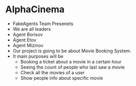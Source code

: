 # AlphaCinema

- FakeAgents Team Presenets
- We are all leaders
- Agent Borisov
- Agent Etov
- Agent Mizinov
- Our project is going to be about Movie Booking System. 
- It main purposes will be  
   * Booking a ticket about a movie in a certain hour  
   * Seeing the count of people who last saw a movie  
   * Check all the movies of a user
   * Show people info about specific movie
 
    




